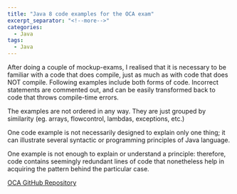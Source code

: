 ```yaml
---
title: "Java 8 code examples for the OCA exam"
excerpt_separator: "<!--more-->"
categories:
  - Java
tags:
  - Java
---
```


<!--more-->

After doing a couple of mockup-exams, I realised that it is necessary to be familiar with a code that does compile, just as much as with code that does NOT compile. Following examples include both forms of code. Incorrect statements are commented out, and can be easily transformed back to code that throws compile-time errors.

The examples are not ordered in any way. They are just grouped by similarity (eg. arrays, flowcontrol, lambdas, exceptions, etc.)

One code example is not necessarily designed to explain only one thing; it can illustrate several syntactic or programming principles of Java language.

One example is not enough to explain or understand a principle: therefore, code contains seemingly redundant lines of code that nonetheless help in acquiring the pattern behind the particular case.


[OCA GitHub Repository](https://github.com/matkosoric/OCA)

